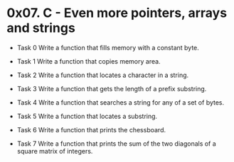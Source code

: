# 0x07. C - Even more pointers, arrays and strings

- Task 0
Write a function that fills memory with a constant byte.

- Task 1
Write a function that copies memory area.

- Task 2
Write a function that locates a character in a string.

- Task 3
Write a function that gets the length of a prefix substring.

- Task 4
Write a function that searches a string for any of a set of bytes.

- Task 5
Write a function that locates a substring.

- Task 6
Write a function that prints the chessboard.

- Task 7
Write a function that prints the sum of the two diagonals of a square matrix of integers.
